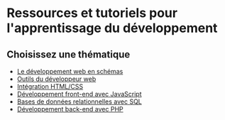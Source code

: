 # Ressources et tutoriels pour l'apprentissage du développement

## Choisissez une thématique

- [Le développement web en schémas](schemas/)
- [Outils du développeur web]()
- [Intégration HTML/CSS](integration/)
- [Développement front-end avec JavaScript](frontend/)
- [Bases de données relationnelles avec SQL]()
- [Développement back-end avec PHP]()
